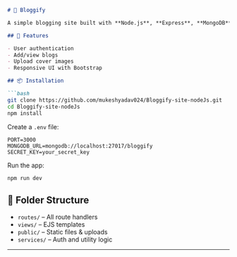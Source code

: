 
```markdown
# 📝 Bloggify

A simple blogging site built with **Node.js**, **Express**, **MongoDB**, and **EJS**. Users can sign up, log in, and create blog posts with images.

## 🚀 Features

- User authentication
- Add/view blogs
- Upload cover images
- Responsive UI with Bootstrap

## 📦 Installation

```bash
git clone https://github.com/mukeshyadav024/Bloggify-site-nodeJs.git
cd Bloggify-site-nodeJs
npm install
```

Create a `.env` file:

```
PORT=3000
MONGODB_URL=mongodb://localhost:27017/bloggify
SECRET_KEY=your_secret_key
```

Run the app:

```bash
npm run dev
```

## 📁 Folder Structure

- `routes/` – All route handlers
- `views/` – EJS templates
- `public/` – Static files & uploads
- `services/` – Auth and utility logic

---

```
